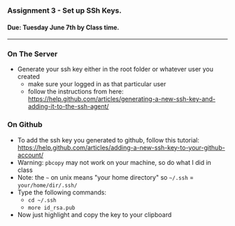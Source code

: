 ### Assignment 3 - Set up SSh Keys.
#### Due: Tuesday June 7th by Class time. 
-----

### On The Server
- Generate your ssh key either in the root folder or whatever user you created
    - make sure your logged in as that particular user
    - follow the instructions from here: https://help.github.com/articles/generating-a-new-ssh-key-and-adding-it-to-the-ssh-agent/


### On Github
- To add the ssh key you generated to github, follow this tutorial: https://help.github.com/articles/adding-a-new-ssh-key-to-your-github-account/
- Warning: `pbcopy` may not work on your machine, so do what I did in class
- Note: the `~` on unix means "your home directory" so `~/.ssh` = `your/home/dir/.ssh/`
- Type the following commands: 
    - `cd ~/.ssh`
    - `more id_rsa.pub`
- Now just highlight and copy the key to your clipboard

